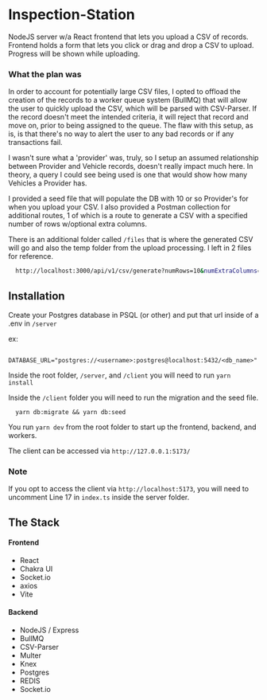 # Inspection-Station

NodeJS server w/a React frontend that lets you upload a CSV of records. Frontend holds a form that lets you click or drag and drop a CSV to upload. Progress will be shown while uploading.

### What the plan was

In order to account for potentially large CSV files, I opted to offload the creation of the records to a worker queue system (BullMQ) that will allow the user to quickly upload the CSV, which will be parsed with CSV-Parser. If the record doesn't meet the intended criteria, it will reject that record and move on, prior to being assigned to the queue. The flaw with this setup, as is, is that there's no way to alert the user to any bad records or if any transactions fail.

I wasn't sure what a 'provider' was, truly, so I setup an assumed relationship between Provider and Vehicle records, doesn't really impact much here. In theory, a query I could see being used is one that would show how many Vehicles a Provider has.

I provided a seed file that will populate the DB with 10 or so Provider's for when you upload your CSV. I also provided a Postman collection for additional routes, 1 of which is a route to generate a CSV with a specified number of rows w/optional extra columns.

There is an additional folder called `/files` that is where the generated CSV will go and also the temp folder from the upload processing. I left in 2 files for reference.

```bash
  http://localhost:3000/api/v1/csv/generate?numRows=10&numExtraColumns=10
```

## Installation

Create your Postgres database in PSQL (or other) and put that url inside of a .env in `/server`

ex:

```
  DATABASE_URL="postgres://<username>:postgres@localhost:5432/<db_name>"
```

Inside the root folder, `/server`, and `/client` you will need to run `yarn install`

Inside the `/client` folder you will need to run the migration and the seed file.

```
  yarn db:migrate && yarn db:seed
```

You run `yarn dev` from the root folder to start up the frontend, backend, and workers.

The client can be accessed via `http://127.0.0.1:5173/`

### Note

If you opt to access the client via `http://localhost:5173`, you will need to uncomment Line 17 in `index.ts` inside the server folder.

## The Stack

#### Frontend

- React
- Chakra UI
- Socket.io
- axios
- Vite

#### Backend

- NodeJS / Express
- BullMQ
- CSV-Parser
- Multer
- Knex
- Postgres
- REDIS
- Socket.io
